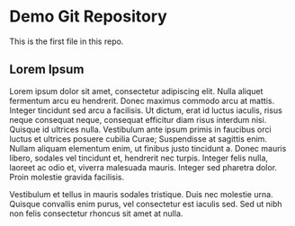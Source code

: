 # Demo Git Repository

This is the first file in this repo.

## Lorem Ipsum

Lorem ipsum dolor sit amet, consectetur adipiscing elit. 
Nulla aliquet fermentum arcu eu hendrerit. Donec maximus commodo arcu at mattis. 
Integer tincidunt sed arcu a facilisis. Ut dictum, erat id luctus iaculis, risus neque 
consequat neque, consequat efficitur diam risus interdum nisi. Quisque id ultrices nulla. 
Vestibulum ante ipsum primis in faucibus orci luctus et ultrices posuere cubilia Curae; 
Suspendisse at sagittis enim. Nullam aliquam elementum enim, ut finibus justo tincidunt a. 
Donec mauris libero, sodales vel tincidunt et, hendrerit nec turpis. Integer felis nulla, 
laoreet ac odio et, viverra malesuada mauris. Integer sed pharetra dolor. Proin molestie gravida facilisis.

Vestibulum et tellus in mauris sodales tristique. Duis nec molestie urna. Quisque convallis enim purus, 
vel consectetur est iaculis sed. Sed ut nibh non felis consectetur rhoncus sit amet at nulla.